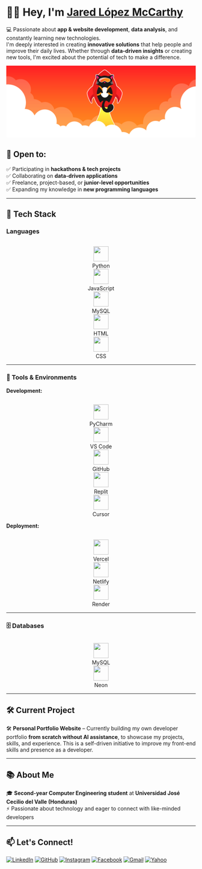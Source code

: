 # 👋🏽 Hey, I'm [Jared López McCarthy](https://github.com/JaredMcCarthy)

💻 Passionate about **app & website development**, **data analysis**, and constantly learning new technologies.  
I'm deeply interested in creating **innovative solutions** that help people and improve their daily lives. Whether through **data-driven insights** or creating new tools, I'm excited about the potential of tech to make a difference.

![Banner](https://raw.githubusercontent.com/JaredMcCarthy/JaredMcCarthy/main/githubbanner.png)
<!-- Asegúrate de subir la imagen a tu repo y nombrarla exactamente "banner.png" -->

## 🌟 Open to:  
✅ Participating in **hackathons & tech projects**  
✅ Collaborating on **data-driven applications**  
✅ Freelance, project-based, or **junior-level opportunities**  
✅ Expanding my knowledge in **new programming languages**

---
## 🚀 Tech Stack

<h3>Languages</h3>
<p style="display: flex; gap: 20px;">
  <div style="text-align: center;">
    <img src="https://cdn.jsdelivr.net/gh/devicons/devicon/icons/python/python-original.svg" width="40" height="40"/>
    <div>Python</div>
  </div>
  <div style="text-align: center;">
    <img src="https://cdn.jsdelivr.net/gh/devicons/devicon/icons/javascript/javascript-original.svg" width="40" height="40"/>
    <div>JavaScript</div>
  </div>
  <div style="text-align: center;">
    <img src="https://cdn.jsdelivr.net/gh/devicons/devicon/icons/mysql/mysql-original.svg" width="40" height="40"/>
    <div>MySQL</div>
  </div>
  <div style="text-align: center;">
    <img src="https://cdn.jsdelivr.net/gh/devicons/devicon/icons/html5/html5-original.svg" width="40" height="40"/>
    <div>HTML</div>
  </div>
  <div style="text-align: center;">
    <img src="https://cdn.jsdelivr.net/gh/devicons/devicon/icons/css3/css3-original.svg" width="40" height="40"/>
    <div>CSS</div>
  </div>
</p>

---

<h3>🧰 Tools & Environments</h3>

<strong>Development:</strong>
<p style="display: flex; gap: 20px;">
  <div style="text-align: center;">
    <img src="https://cdn.jsdelivr.net/gh/devicons/devicon/icons/pycharm/pycharm-original.svg" width="40" height="40"/>
    <div>PyCharm</div>
  </div>
  <div style="text-align: center;">
    <img src="https://cdn.jsdelivr.net/gh/devicons/devicon/icons/vscode/vscode-original.svg" width="40" height="40"/>
    <div>VS Code</div>
  </div>
  <div style="text-align: center;">
    <img src="https://cdn.jsdelivr.net/gh/devicons/devicon/icons/github/github-original.svg" width="40" height="40"/>
    <div>GitHub</div>
  </div>
  <div style="text-align: center;">
    <img src="https://upload.wikimedia.org/wikipedia/commons/b/b2/Repl.it_logo.svg" width="40" height="40"/>
    <div>Replit</div>
  </div>
  <div style="text-align: center;">
    <img src="https://avatars.githubusercontent.com/u/119010437?s=200&v=4" width="40" height="40"/>
    <div>Cursor</div>
  </div>
</p>

<strong>Deployment:</strong>
<p style="display: flex; gap: 20px;">
  <div style="text-align: center;">
    <img src="https://www.vectorlogo.zone/logos/vercel/vercel-icon.svg" width="40" height="40"/>
    <div>Vercel</div>
  </div>
  <div style="text-align: center;">
    <img src="https://www.vectorlogo.zone/logos/netlify/netlify-icon.svg" width="40" height="40"/>
    <div>Netlify</div>
  </div>
  <div style="text-align: center;">
    <img src="https://avatars.githubusercontent.com/u/6154722?s=200&v=4" width="40" height="40"/>
    <div>Render</div>
  </div>
</p>

---

<h3>🗄️ Databases</h3>
<p style="display: flex; gap: 20px;">
  <div style="text-align: center;">
    <img src="https://cdn.jsdelivr.net/gh/devicons/devicon/icons/mysql/mysql-original.svg" width="40" height="40"/>
    <div>MySQL</div>
  </div>
  <div style="text-align: center;">
    <img src="https://avatars.githubusercontent.com/u/98130164?s=200&v=4" width="40" height="40"/>
    <div>Neon</div>
  </div>
</p>

---

## 🛠️ Current Project  
🛠️ **Personal Portfolio Website** – Currently building my own developer portfolio **from scratch without AI assistance**, to showcase my projects, skills, and experience. This is a self-driven initiative to improve my front-end skills and presence as a developer.

---

## 📚 About Me  
🎓 **Second-year Computer Engineering student** at **Universidad José Cecilio del Valle (Honduras)**  
⚡ Passionate about technology and eager to connect with like-minded developers  

---

## 📫 Let's Connect!

[![LinkedIn](https://img.shields.io/badge/LinkedIn-%230077B5.svg?style=for-the-badge&logo=linkedin&logoColor=white)](https://www.linkedin.com/in/jared-mccarthy-466386288) 
[![GitHub](https://img.shields.io/badge/GitHub-%23181717.svg?style=for-the-badge&logo=github&logoColor=white)](https://github.com/JaredMcCarthy) 
[![Instagram](https://img.shields.io/badge/Instagram-%23E4405F.svg?style=for-the-badge&logo=instagram&logoColor=white)](https://www.instagram.com/_jaredmccarthy) 
[![Facebook](https://img.shields.io/badge/Facebook-%231877F2.svg?style=for-the-badge&logo=facebook&logoColor=white)](https://www.facebook.com/share/1UKVcHmyu3) 
[![Gmail](https://img.shields.io/badge/Email-%23D14836.svg?style=for-the-badge&logo=gmail&logoColor=white)](mailto:jared.lopezmccarthy05@gmail.com) 
[![Yahoo](https://img.shields.io/badge/Yahoo%20Mail-%2354008B.svg?style=for-the-badge&logo=yahoo&logoColor=white)](mailto:jared.lopezdev@yahoo.com)
